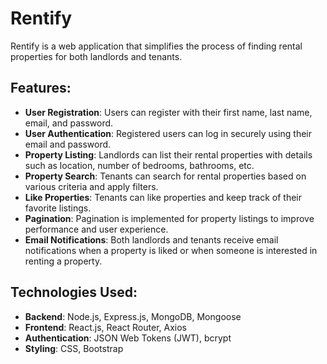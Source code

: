 # Rentify

Rentify is a web application that simplifies the process of finding rental properties for both landlords and tenants.

## Features:

- **User Registration**: Users can register with their first name, last name, email, and password.
- **User Authentication**: Registered users can log in securely using their email and password.
- **Property Listing**: Landlords can list their rental properties with details such as location, number of bedrooms, bathrooms, etc.
- **Property Search**: Tenants can search for rental properties based on various criteria and apply filters.
- **Like Properties**: Tenants can like properties and keep track of their favorite listings.
- **Pagination**: Pagination is implemented for property listings to improve performance and user experience.
- **Email Notifications**: Both landlords and tenants receive email notifications when a property is liked or when someone is interested in renting a property.

## Technologies Used:

- **Backend**: Node.js, Express.js, MongoDB, Mongoose
- **Frontend**: React.js, React Router, Axios
- **Authentication**: JSON Web Tokens (JWT), bcrypt
- **Styling**: CSS, Bootstrap
